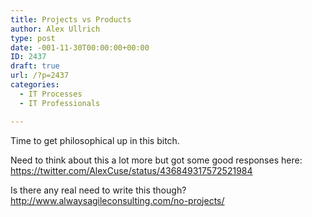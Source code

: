 ```yaml
---
title: Projects vs Products
author: Alex Ullrich
type: post
date: -001-11-30T00:00:00+00:00
ID: 2437
draft: true
url: /?p=2437
categories:
  - IT Processes
  - IT Professionals

---
```

Time to get philosophical up in this bitch.

Need to think about this a lot more but got some good responses here: https://twitter.com/AlexCuse/status/436849317572521984

Is there any real need to write this though? http://www.alwaysagileconsulting.com/no-projects/
